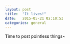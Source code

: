 ```yaml
---
layout: post
title:  "It lives!"
date:   2015-05-21 02:10:53
categories: general
---
```


Time to post pointless things~
